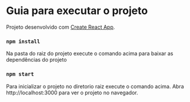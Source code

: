 # Guia para executar o projeto

Projeto desenvolvido com [Create React App](https://github.com/facebook/create-react-app).

### `npm install`

Na pasta do raiz do projeto execute o comando acima para baixar as dependências do projeto

### `npm start`

Para inicializar o projeto no diretorio raiz execute o comando acima.
Abra http://localhost:3000 para ver o projeto no navegador.

